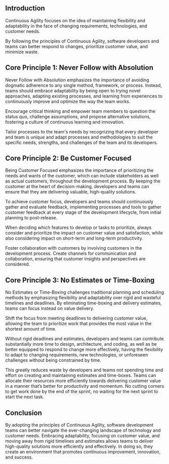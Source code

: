 <webui-data data-page-title="Continuous Agility: Tenet 3 of Continuous Agile Software Engineering" data-page-subtitle=""></webui-data>

<webui-side-by-side>

## Introduction

<webui-paper>

Continuous Agility focuses on the idea of maintaining flexibility and adaptability in the face of changing requirements, technologies, and customer needs.

By following the principles of Continuous Agility, software developers and teams can better respond to changes, prioritize customer value, and minimize waste.

</webui-paper>

</webui-side-by-side>

<webui-side-by-side>

## Core Principle 1: Never Follow with Absolution

<webui-paper>

Never Follow with Absolution emphasizes the importance of avoiding dogmatic adherence to any single method, framework, or process. Instead, teams should embrace adaptability by being open to trying novel approaches, adapting existing processes, and learning from experiences to continuously improve and optimize the way the team works.

Encourage critical thinking and empower team members to question the status quo, challenge assumptions, and propose alternative solutions, fostering a culture of continuous learning and innovation.

Tailor processes to the team's needs by recognizing that every developer and team is unique and adapt processes and methodologies to suit the specific needs, strengths, and challenges of the team and its developers.

</webui-paper>

</webui-side-by-side>

<webui-side-by-side>

## Core Principle 2: Be Customer Focused

<webui-paper>

Being Customer Focused emphasizes the importance of prioritizing the needs and wants of the customer, which can include stakeholders as well as actual customers, throughout the development process. By keeping the customer at the heart of decision-making, developers and teams can ensure that they are delivering valuable, high-quality solutions.

To achieve customer focus, developers and teams should continuously gather and evaluate feedback, implementing processes and tools to gather customer feedback at every stage of the development lifecycle, from initial planning to post-release.

When deciding which features to develop or tasks to prioritize, always consider and prioritize the impact on customer value and satisfaction, while also considering impact on short-term and long-term productivity.

Foster collaboration with customers by involving customers in the development process. Create channels for communication and collaboration, ensuring that customer insights and perspectives are considered.

</webui-paper>

</webui-side-by-side>

<webui-side-by-side>

## Core Principle 3: No Estimates or Time-Boxing

<webui-paper>

No Estimates or Time-Boxing challenges traditional planning and scheduling methods by emphasizing flexibility and adaptability over rigid and wasteful timelines and deadlines. By eliminating time-boxing and delivery estimates, teams can focus instead on value delivery.

Shift the focus from meeting deadlines to delivering customer value, allowing the team to prioritize work that provides the most value in the shortest amount of time.

Without rigid deadlines and estimates, developers and teams can contribute substantially more time to design, architecture, and coding, as well as be better equipped to respond to change more effectively, having the flexibility to adapt to changing requirements, new technologies, or unforeseen challenges without being constrained by time.

This greatly reduces waste by developers and teams not spending time and effort on creating and maintaining estimates and time-boxes. Teams can allocate their resources more efficiently towards delivering customer value in a manner that’s better for productivity and momentum. No cutting corners to get work done by the end of the sprint, no waiting for the next sprint to start the next task.

</webui-paper>

</webui-side-by-side>

<webui-side-by-side>

## Conclusion

<webui-paper>

By adopting the principles of Continuous Agility, software development teams can better navigate the ever-changing landscape of technology and customer needs. Embracing adaptability, focusing on customer value, and moving away from rigid timelines and estimates allows teams to deliver high-quality solutions more efficiently and effectively. In doing so, they create an environment that promotes continuous improvement, innovation, and success.

</webui-paper>

</webui-side-by-side>

<webui-next-page name="Continuous Feedback Loops" href="/tenets/continuous-feedback-loops"></webui-next-page>
